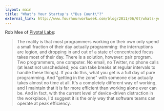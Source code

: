 ```yaml
---
layout: main
title: "What's Your Startup's \"Bus Count\"?"
external_link: http://www.fourhourworkweek.com/blog/2011/06/07/whats-your-start-up-bus-count-7-myths-of-entrepreneurship-and-programming/
---
```

Rob Mee of [Pivotal Labs][1]:

>The reality is that most programmers working on their own only spend a small fraction of their day actually programming: the interruptions are legion, and dropping in and out of a state of concentrated focus takes most of their day. There is a solution, however: pair program. Two programmers, one computer. No email, no Twitter, no phone calls (at least not unscheduled; you can take breaks at regular intervals to handle these things). If you do this, what you get is a full day of pure programming. And "getting in the zone" with someone else actually takes almost no time at all. It's a completely different way of working, and I maintain that it is far more efficient than working alone ever can be. And in fact, with the current level of device-driven distraction in the workplace, I'd suggest it is the only way that software teams can operate at peak efficiency.

[1]: http://pivotallabs.com/